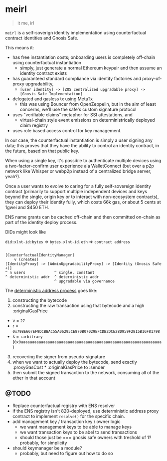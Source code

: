 # meirl

> it me, irl

`meirl` is a self-soverign identity implementation using counterfactual contract identities and Gnosis Safe.

This means it:

+ has free instantiation costs; onboarding users is completely off-chain using counterfactual instantiation
  - simply, just generate a normal Ethereum keypair and then assume an identity contract exists
+ has guaranteed standard compliance via identity factories and proxy-of-proxy upgradability,
  - `[user identity] -> [ZOS centralized upgradable proxy] -> [Gnosis Safe Implementation]`
+ delegated and gasless tx using MetaTx
  - this was using Bouncer from OpenZeppelin, but in the aim of least concerns, we'll use the safe's custom signature protocol
+ uses "verifiable claims" metaphor for SSI attestations, and
  - virtual-chain style event emissions on deterministrically deployed claim registry
+ uses role based access control for key management.

In our case, the counterfactual instantiation is simply a user signing any data; this proves that they have the ability to control an identity contract, in the future, based on that public key.

When using a single key, it's possible to authenticate multiple devices using a two-factor-confirm user experience ala WalletConnect (but over a p2p network like Whisper or webp2p instead of a centralized bridge server, yeah?).

Once a user wants to evolve to caring for a fully self-sovereign identity contract (primarily to support multiple independent devices and keys beyond the single, origin key or to interact with non-ecosystem contracts), they can deploy their identity fully, which costs 66k gas, or about 5 cents at 1gwei and $450 ETH.

ENS name grants can be cached off-chain and then committed on-chain as part of the identity deploy process.

DIDs might look like

`did:xlnt-id:bytes` => `bytes.xlnt-id.eth` => `contract address`

```

[CounterfactualIdentityManager]
    v (creates)
[IdentityProxy] -> [AdminUpgradabilityProxy] -> [Identity (Gnosis Safe +)]
^ n users             ^ single, constant
^ deterministic addr  ^ deterministic addr
                      ^ upgradable via governance
```


The [deterministic address process](https://github.com/ethereum/EIPs/issues/820) goes like:
1. constructing the bytecode
2. constructing the raw transaction using that bytecode and a high :originalGasPrice
  - v = `27`
  - r = `0x79BE667EF9DCBBAC55A06295CE870B07029BFCDB2DCE28D959F2815B16F81798`
  - s = `:arbitrary` (`0x0aaaaaaaaaaaaaaaaaaaaaaaaaaaaaaaaaaaaaaaaaaaaaaaaaaaaaaaaaaaaaaa`)
3. recovering the signer from pseudo-signature
4. when we want to actually deploy the bytecode, send exactly :proxyGasCost * :originalGasPrice to :sender
5. then submit the signed transaction to the network, consuming all of the ether in that account

## @TODO

+ Replace counterfactual registry with ENS resolver
+ if the ENS registry isn't 820-deployed, use deterministic address proxy contract to implement `resolve()` for the specific chain.
+ add management key / transaction key / owner logic
  - we want management keys to be able to manage keys
  - we want transaction keys to be abel to send transactions
  - should those just be === gnosis safe owners with treshold of 1? probably, for simplicity
+ should keymanager be a module?
  - probably, but need to figure out how to do so

